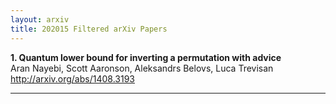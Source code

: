 ```yaml
---
layout: arxiv
title: 202015 Filtered arXiv Papers
---
```


**1.    Quantum lower bound for inverting a permutation with advice**  
Aran Nayebi, Scott Aaronson, Aleksandrs Belovs, Luca Trevisan  
http://arxiv.org/abs/1408.3193  
<blockquote>
<p>

</p>
</blockquote>

------

